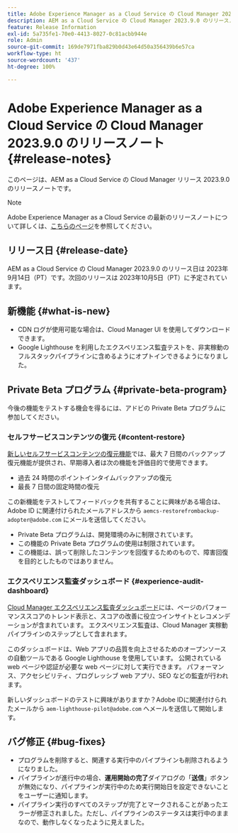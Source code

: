 ```yaml
---
title: Adobe Experience Manager as a Cloud Service の Cloud Manager 2023.9.0 のリリースノート
description: AEM as a Cloud Service の Cloud Manager 2023.9.0 のリリースノート。
feature: Release Information
exl-id: 5a735fe1-70e0-4413-8027-0c81acbb944e
role: Admin
source-git-commit: 169de7971fba829b0d43e64d50a356439b6e57ca
workflow-type: ht
source-wordcount: '437'
ht-degree: 100%

---
```


# Adobe Experience Manager as a Cloud Service の Cloud Manager 2023.9.0 のリリースノート {#release-notes}

このページは、AEM as a Cloud Service の Cloud Manager リリース 2023.9.0 のリリースノートです。

>[!NOTE]
>
>Adobe Experience Manager as a Cloud Service の最新のリリースノートについて詳しくは、[こちらのページ](/help/release-notes/release-notes-cloud/release-notes-current.md)を参照してください。

## リリース日 {#release-date}

AEM as a Cloud Service の Cloud Manager 2023.9.0 のリリース日は 2023年9月14日（PT）です。次回のリリースは 2023年10月5日（PT）に予定されています。

## 新機能 {#what-is-new}

* CDN ログが使用可能な場合は、Cloud Manager UI を使用してダウンロードできます。
* Google Lighthouse を利用したエクスペリエンス監査テストを、非実稼動のフルスタックパイプラインに含めるようにオプトインできるようになりました。

## Private Beta プログラム {#private-beta-program}

今後の機能をテストする機会を得るには、アドビの Private Beta プログラムに参加してください。

### セルフサービスコンテンツの復元 {#content-restore}

[新しいセルフサービスコンテンツの復元機能](/help/operations/restore.md)では、最大 7 日間のバックアップ復元機能が提供され、早期導入者は次の機能を評価目的で使用できます。

* 過去 24 時間のポイントインタイムバックアップの復元
* 最長 7 日間の固定時間の復元

この新機能をテストしてフィードバックを共有することに興味がある場合は、Adobe ID に関連付けられたメールアドレスから `aemcs-restorefrombackup-adopter@adobe.com` にメールを送信してください。

* Private Beta プログラムは、開発環境のみに制限されています。
* この機能の Private Beta プログラムの使用は制限されています。
* この機能は、誤って削除したコンテンツを回復するためのもので、障害回復を目的としたものではありません。

### エクスペリエンス監査ダッシュボード {#experience-audit-dashboard}

[Cloud Manager エクスペリエンス監査ダッシュボード](/help/implementing/cloud-manager/experience-audit-dashboard.md)には、ページのパフォーマンススコアのトレンド表示と、スコアの改善に役立つインサイトとレコメンデーションが含まれています。 エクスペリエンス監査は、Cloud Manager 実稼動パイプラインのステップとして含まれます。

このダッシュボードは、Web アプリの品質を向上させるためのオープンソースの自動ツールである Google Lighthouse を使用しています。 公開されている web ページや認証が必要な web ページに対して実行できます。 パフォーマンス、アクセシビリティ、プログレッシブ web アプリ、SEO などの監査が行われます。

新しいダッシュボードのテストに興味がありますか？Adobe IDに関連付けられたメールから `aem-lighthouse-pilot@adobe.com` へメールを送信して開始します。

## バグ修正 {#bug-fixes}

* プログラムを削除すると、関連する実行中のパイプラインも削除されるようになりました。
* パイプラインが進行中の場合、**運用開始の完了**&#x200B;ダイアログの「**送信**」ボタンが無効になり、パイプラインが実行中のため実行開始日を設定できないことをユーザーに通知します。
* パイプライン実行のすべてのステップが完了とマークされることがあったエラーが修正されました。ただし、パイプラインのステータスは実行中のままなので、動作しなくなったように見えました。

